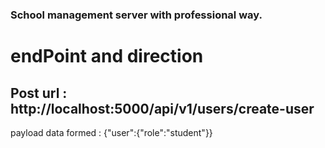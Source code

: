### School management server with professional way.

# endPoint and direction

## Post url : http://localhost:5000/api/v1/users/create-user

payload data formed : {"user":{"role":"student"}}
